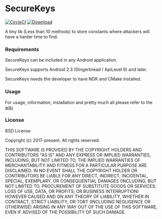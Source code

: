 # SecureKeys

[![CircleCI](https://circleci.com/gh/saantiaguilera/android-api-SecureKeys/tree/develop.svg?style=svg)](https://circleci.com/gh/saantiaguilera/android-api-SecureKeys/tree/develop) [![Download](https://api.bintray.com/packages/saantiaguilera/maven/com.saantiaguilera.securekeys.core/images/download.svg) ](https://bintray.com/saantiaguilera/maven/com.saantiaguilera.securekeys.core/_latestVersion)

A tiny lib (Less than 10 methods) to store constants where attackers will have a harder time to find.

### Requirements

SecureKeys can be included in any Android application.

SecureKeys supports Android 2.3 (Gingerbread / ApiLevel 9) and later.

SecureKeys needs the developer to have NDK and CMake installed.

### Usage

For usage, information, installation and pretty much all please refer to the [wiki](https://github.com/saantiaguilera/android-api-SecureKeys/wiki)

### License

BSD License

Copyright (c) 2017-present. All rights reserved.

THIS SOFTWARE IS PROVIDED BY THE COPYRIGHT HOLDERS AND CONTRIBUTORS "AS IS" AND
ANY EXPRESS OR IMPLIED WARRANTIES, INCLUDING, BUT NOT LIMITED TO, THE IMPLIED
WARRANTIES OF MERCHANTABILITY AND FITNESS FOR A PARTICULAR PURPOSE ARE
DISCLAIMED. IN NO EVENT SHALL THE COPYRIGHT HOLDER OR CONTRIBUTORS BE LIABLE FOR
ANY DIRECT, INDIRECT, INCIDENTAL, SPECIAL, EXEMPLARY, OR CONSEQUENTIAL DAMAGES
(INCLUDING, BUT NOT LIMITED TO, PROCUREMENT OF SUBSTITUTE GOODS OR SERVICES;
LOSS OF USE, DATA, OR PROFITS; OR BUSINESS INTERRUPTION) HOWEVER CAUSED AND ON
ANY THEORY OF LIABILITY, WHETHER IN CONTRACT, STRICT LIABILITY, OR TORT
(INCLUDING NEGLIGENCE OR OTHERWISE) ARISING IN ANY WAY OUT OF THE USE OF THIS
SOFTWARE, EVEN IF ADVISED OF THE POSSIBILITY OF SUCH DAMAGE.
